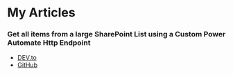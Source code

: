 # My Articles

### Get all items from a large SharePoint List using a Custom Power Automate Http Endpoint
- [DEV.to](https://dev.to/cmohan/get-all-items-from-a-large-sharepoint-list-using-a-custom-power-automate-http-endpoint-d0l-temp-slug-3757616?preview=f59fb47f77fe5bc2f0aec4a9fc13e9edeb34f08555a03413f9f4e2e62a2c5541cfde6da0d9d400a9fbf84bad58288cff932a7e0080245cc87848d051)
- [GitHub](Large-List-Endpoint\Custom-HTTP-Endpoint-for-Large-List.md)